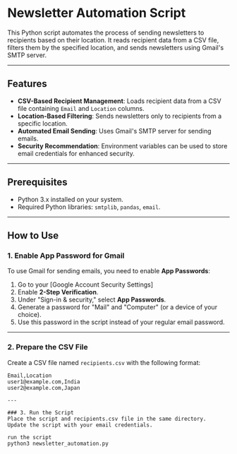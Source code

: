 # Newsletter Automation Script

This Python script automates the process of sending newsletters to recipients based on their location. It reads recipient data from a CSV file, filters them by the specified location, and sends newsletters using Gmail's SMTP server.

---

## Features
- **CSV-Based Recipient Management**: Loads recipient data from a CSV file containing `Email` and `Location` columns.
- **Location-Based Filtering**: Sends newsletters only to recipients from a specific location.
- **Automated Email Sending**: Uses Gmail's SMTP server for sending emails.
- **Security Recommendation**: Environment variables can be used to store email credentials for enhanced security.

---

## Prerequisites
- Python 3.x installed on your system.
- Required Python libraries: `smtplib`, `pandas`, `email`.

---

## How to Use

### 1. Enable App Password for Gmail
To use Gmail for sending emails, you need to enable **App Passwords**:
1. Go to your [Google Account Security Settings]
2. Enable **2-Step Verification**.
3. Under "Sign-in & security," select **App Passwords**.
4. Generate a password for "Mail" and "Computer" (or a device of your choice).
5. Use this password in the script instead of your regular email password.

---

### 2. Prepare the CSV File
Create a CSV file named `recipients.csv` with the following format:
```csv
Email,Location
user1@example.com,India
user2@example.com,Japan

---

### 3. Run the Script
Place the script and recipients.csv file in the same directory.
Update the script with your email credentials.

run the script
python3 newsletter_automation.py

